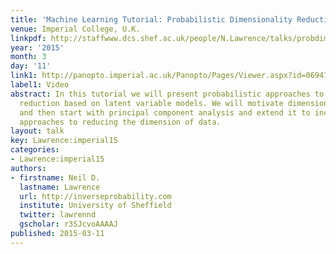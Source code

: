 ```yaml
---
title: 'Machine Learning Tutorial: Probabilistic Dimensionality Reduction'
venue: Imperial College, U.K.
linkpdf: http://staffwww.dcs.shef.ac.uk/people/N.Lawrence/talks/probdim_imperial15.pdf
year: '2015'
month: 3
day: '11'
link1: http://panopto.imperial.ac.uk/Panopto/Pages/Viewer.aspx?id=06941fe2-13be-45f5-9f57-52bfffed0960
label1: Video
abstract: In this tutorial we will present probabilistic approaches to dimensionality
  reduction based on latent variable models. We will motivate dimensionality reduction
  and then start with principal component analysis and extend it to include non linear
  approaches to reducing the dimension of data.
layout: talk
key: Lawrence:imperial15
categories:
- Lawrence:imperial15
authors:
- firstname: Neil D.
  lastname: Lawrence
  url: http://inverseprobability.com
  institute: University of Sheffield
  twitter: lawrennd
  gscholar: r3SJcvoAAAAJ
published: 2015-03-11
---
```

